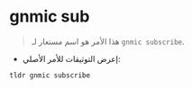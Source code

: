 # gnmic sub

> هذا الأمر هو اسم مستعار لـ `gnmic subscribe`.

- إعرض التوثيقات للأمر الأصلي:

`tldr gnmic subscribe`
